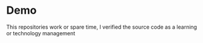 Demo
====
This repositories work or spare time, I verified the source code as a learning or technology management